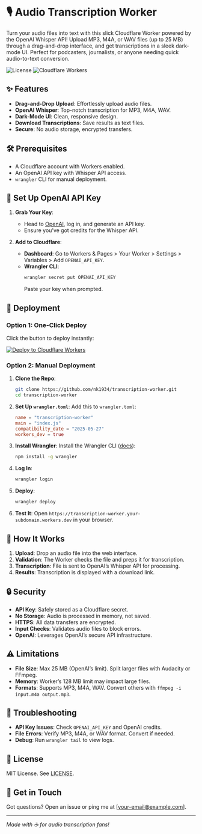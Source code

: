 # 🎙️ Audio Transcription Worker

Turn your audio files into text with this slick Cloudflare Worker powered by the OpenAI Whisper API! Upload MP3, M4A, or WAV files (up to 25 MB) through a drag-and-drop interface, and get transcriptions in a sleek dark-mode UI. Perfect for podcasters, journalists, or anyone needing quick audio-to-text conversion.

![License](https://img.shields.io/badge/license-MIT-blue.svg)
![Cloudflare Workers](https://img.shields.io/badge/Cloudflare-Workers-orange)

## ✨ Features
- **Drag-and-Drop Upload**: Effortlessly upload audio files.
- **OpenAI Whisper**: Top-notch transcription for MP3, M4A, WAV.
- **Dark-Mode UI**: Clean, responsive design.
- **Download Transcriptions**: Save results as text files.
- **Secure**: No audio storage, encrypted transfers.

## 🛠️ Prerequisites
- A Cloudflare account with Workers enabled.
- An OpenAI API key with Whisper API access.
- `wrangler` CLI for manual deployment.

## 🔑 Set Up OpenAI API Key
1. **Grab Your Key**:
   - Head to [OpenAI](https://platform.openai.com/), log in, and generate an API key.
   - Ensure you’ve got credits for the Whisper API.

2. **Add to Cloudflare**:
   - **Dashboard**: Go to Workers & Pages > Your Worker > Settings > Variables > Add `OPENAI_API_KEY`.
   - **Wrangler CLI**:
     ```bash
     wrangler secret put OPENAI_API_KEY
     ```
     Paste your key when prompted.

## 🚀 Deployment

### Option 1: One-Click Deploy
Click the button to deploy instantly:

[![Deploy to Cloudflare Workers](https://deploy.workers.cloudflare.com/button)](https://deploy.workers.cloudflare.com/?url=https://github.com/nk1934/transcription-worker)

### Option 2: Manual Deployment
1. **Clone the Repo**:
   ```bash
   git clone https://github.com/nk1934/transcription-worker.git
   cd transcription-worker
   ```

2. **Set Up `wrangler.toml`**:
   Add this to `wrangler.toml`:
   ```toml
   name = "transcription-worker"
   main = "index.js"
   compatibility_date = "2025-05-27"
   workers_dev = true
   ```

3. **Install Wrangler**:
   Install the Wrangler CLI ([docs](https://developers.cloudflare.com/workers/wrangler/install-and-update/)):
   ```bash
   npm install -g wrangler
   ```

4. **Log In**:
   ```bash
   wrangler login
   ```

5. **Deploy**:
   ```bash
   wrangler deploy
   ```

6. **Test It**:
   Open `https://transcription-worker.your-subdomain.workers.dev` in your browser.

## 🔄 How It Works
1. **Upload**: Drop an audio file into the web interface.
2. **Validation**: The Worker checks the file and preps it for transcription.
3. **Transcription**: File is sent to OpenAI’s Whisper API for processing.
4. **Results**: Transcription is displayed with a download link.

## 🔒 Security
- **API Key**: Safely stored as a Cloudflare secret.
- **No Storage**: Audio is processed in memory, not saved.
- **HTTPS**: All data transfers are encrypted.
- **Input Checks**: Validates audio files to block errors.
- **OpenAI**: Leverages OpenAI’s secure API infrastructure.

## ⚠️ Limitations
- **File Size**: Max 25 MB (OpenAI’s limit). Split larger files with Audacity or FFmpeg.
- **Memory**: Worker’s 128 MB limit may impact large files.
- **Formats**: Supports MP3, M4A, WAV. Convert others with `ffmpeg -i input.m4a output.mp3`.

## 🐛 Troubleshooting
- **API Key Issues**: Check `OPENAI_API_KEY` and OpenAI credits.
- **File Errors**: Verify MP3, M4A, or WAV format. Convert if needed.
- **Debug**: Run `wrangler tail` to view logs.

## 📄 License
MIT License. See [LICENSE](LICENSE).

## 👋 Get in Touch
Got questions? Open an issue or ping me at [your-email@example.com].

---
*Made with ☕ for audio transcription fans!*
